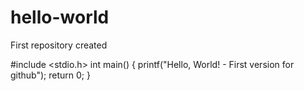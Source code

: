 # hello-world
First repository created

#include <stdio.h>
int main() {
   printf("Hello, World! - First version for github");
   return 0;
}
